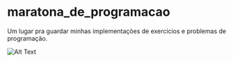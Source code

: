 # maratona_de_programacao
Um lugar pra guardar minhas implementações de exercícios e problemas de programação.

![Alt Text](https://i.kym-cdn.com/photos/images/newsfeed/001/419/870/3a2.gif)
